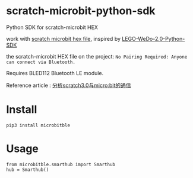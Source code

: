 # scratch-microbit-python-sdk
Python SDK for scratch-microbit HEX

work with [scratch microbit hex file](https://scratch.mit.edu/microbit), inspired by [LEGO-WeDo-2.0-Python-SDK](https://github.com/jannopet/LEGO-WeDo-2.0-Python-SDK)

the scratch-microbit HEX file on the project: `No Pairing Required: Anyone can connect via Bluetooth.`

Requires BLED112 Bluetooth LE module.

Reference article : [分析scratch3.0与micro:bit的通信](https://blog.just4fun.site/scratch3-microbit-analysis.html)


# Install
`pip3 install microbitble`

# Usage
```
from microbitble.smarthub import Smarthub
hub = Smarthub()
```
